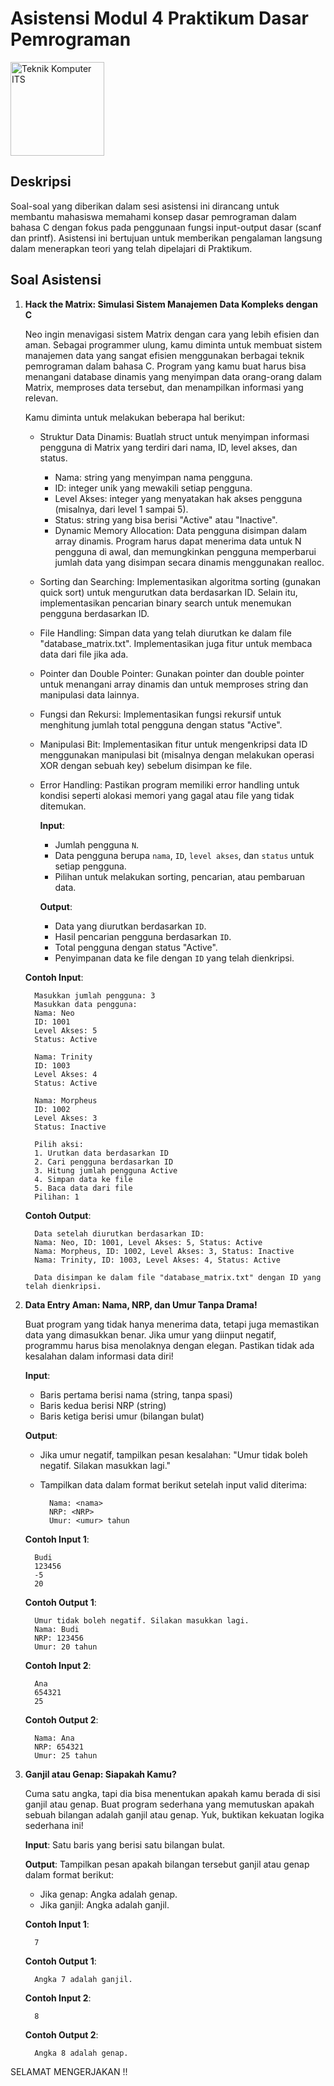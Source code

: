 # Asistensi Modul 4 Praktikum Dasar Pemrograman

<img src="https://www.its.ac.id/komputer/wp-content/uploads/sites/28/2018/03/image10.png" alt="Teknik Komputer ITS" width="150" height="150">

## Deskripsi

Soal-soal yang diberikan dalam sesi asistensi ini dirancang untuk membantu mahasiswa memahami konsep dasar pemrograman dalam bahasa C dengan fokus pada penggunaan fungsi input-output dasar (scanf dan printf). Asistensi ini bertujuan untuk memberikan pengalaman langsung dalam menerapkan teori yang telah dipelajari di Praktikum.

## Soal Asistensi

1. **Hack the Matrix: Simulasi Sistem Manajemen Data Kompleks dengan C**

   Neo ingin menavigasi sistem Matrix dengan cara yang lebih efisien dan aman. Sebagai programmer ulung, kamu diminta untuk membuat sistem manajemen data yang sangat efisien menggunakan berbagai teknik pemrograman dalam bahasa C. Program yang kamu buat harus bisa menangani database dinamis yang menyimpan data orang-orang dalam Matrix, memproses data tersebut, dan menampilkan informasi yang relevan.

   Kamu diminta untuk melakukan beberapa hal berikut:

   - Struktur Data Dinamis: Buatlah struct untuk menyimpan informasi pengguna di Matrix yang terdiri dari nama, ID, level akses, dan status.

      - Nama: string yang menyimpan nama pengguna.
      - ID: integer unik yang mewakili setiap pengguna.
      - Level Akses: integer yang menyatakan hak akses pengguna (misalnya, dari level 1 sampai 5).
      - Status: string yang bisa berisi "Active" atau "Inactive".
      - Dynamic Memory Allocation: Data pengguna disimpan dalam array dinamis. Program harus dapat menerima data untuk N pengguna di awal, dan memungkinkan pengguna memperbarui jumlah data yang disimpan secara dinamis menggunakan realloc.

   - Sorting dan Searching: Implementasikan algoritma sorting (gunakan quick sort) untuk mengurutkan data berdasarkan ID. Selain itu, implementasikan pencarian binary search untuk menemukan pengguna berdasarkan ID.

   - File Handling: Simpan data yang telah diurutkan ke dalam file "database_matrix.txt". Implementasikan juga fitur untuk membaca data dari file jika ada.

   - Pointer dan Double Pointer: Gunakan pointer dan double pointer untuk menangani array dinamis dan untuk memproses string dan manipulasi data lainnya.

   - Fungsi dan Rekursi: Implementasikan fungsi rekursif untuk menghitung jumlah total pengguna dengan status "Active".

   - Manipulasi Bit: Implementasikan fitur untuk mengenkripsi data ID menggunakan manipulasi bit (misalnya dengan melakukan operasi XOR dengan sebuah key) sebelum disimpan ke file.

   - Error Handling: Pastikan program memiliki error handling untuk kondisi seperti alokasi memori yang gagal atau file yang tidak ditemukan.
   
      __Input__:
  
      - Jumlah pengguna `N`.
      - Data pengguna berupa `nama`, `ID`, `level akses`, dan `status` untuk setiap pengguna.
      - Pilihan untuk melakukan sorting, pencarian, atau pembaruan data.

      __Output__:

      - Data yang diurutkan berdasarkan `ID`.
      - Hasil pencarian pengguna berdasarkan `ID`.
      - Total pengguna dengan status "Active".
      - Penyimpanan data ke file dengan `ID` yang telah dienkripsi.

   __Contoh Input__:

         Masukkan jumlah pengguna: 3
         Masukkan data pengguna:
         Nama: Neo
         ID: 1001
         Level Akses: 5
         Status: Active
         
         Nama: Trinity
         ID: 1003
         Level Akses: 4
         Status: Active
         
         Nama: Morpheus
         ID: 1002
         Level Akses: 3
         Status: Inactive
         
         Pilih aksi:
         1. Urutkan data berdasarkan ID
         2. Cari pengguna berdasarkan ID
         3. Hitung jumlah pengguna Active
         4. Simpan data ke file
         5. Baca data dari file
         Pilihan: 1

   __Contoh Output__:

         Data setelah diurutkan berdasarkan ID:
         Nama: Neo, ID: 1001, Level Akses: 5, Status: Active
         Nama: Morpheus, ID: 1002, Level Akses: 3, Status: Inactive
         Nama: Trinity, ID: 1003, Level Akses: 4, Status: Active
         
         Data disimpan ke dalam file "database_matrix.txt" dengan ID yang telah dienkripsi.

3. **Data Entry Aman: Nama, NRP, dan Umur Tanpa Drama!**

   Buat program yang tidak hanya menerima data, tetapi juga memastikan data yang dimasukkan benar. Jika umur yang diinput negatif, programmu harus bisa menolaknya dengan elegan. Pastikan tidak ada kesalahan dalam informasi data diri!

   __Input__:
   
      - Baris pertama berisi nama (string, tanpa spasi)
      - Baris kedua berisi NRP (string)
      - Baris ketiga berisi umur (bilangan bulat)

     __Output__:

      - Jika umur negatif, tampilkan pesan kesalahan: "Umur tidak boleh negatif. Silakan masukkan lagi."
      - Tampilkan data dalam format berikut setelah input valid diterima:
  
              Nama: <nama>
              NRP: <NRP>
              Umur: <umur> tahun

      __Contoh Input 1__:

         Budi
         123456
         -5
         20

      __Contoh Output 1__:

         Umur tidak boleh negatif. Silakan masukkan lagi.
         Nama: Budi
         NRP: 123456
         Umur: 20 tahun


      __Contoh Input 2__:

         Ana
         654321
         25


      __Contoh Output 2__:

         Nama: Ana
         NRP: 654321
         Umur: 25 tahun

4. **Ganjil atau Genap: Siapakah Kamu?**

   Cuma satu angka, tapi dia bisa menentukan apakah kamu berada di sisi ganjil atau genap. Buat program sederhana yang memutuskan apakah sebuah bilangan adalah ganjil atau genap. Yuk, buktikan kekuatan logika sederhana ini!

   __Input__: Satu baris yang berisi satu bilangan bulat.

   __Output__: Tampilkan pesan apakah bilangan tersebut ganjil atau genap dalam format berikut:
      
      - Jika genap: Angka <angka> adalah genap.
      - Jika ganjil: Angka <angka> adalah ganjil.
  
      __Contoh Input 1__:

         7

      __Contoh Output 1__:

         Angka 7 adalah ganjil.

      __Contoh Input 2__:

         8

      __Contoh Output 2__:

         Angka 8 adalah genap.


SELAMAT MENGERJAKAN !!
   
